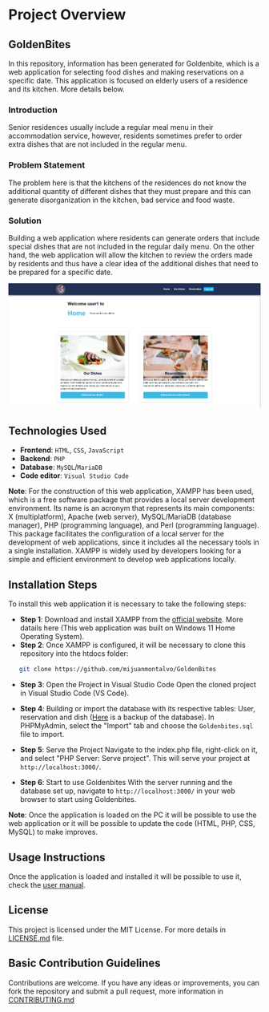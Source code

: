 
# Project Overview

## GoldenBites

In this repository, information has been generated for Goldenbite, which is a web application for selecting food dishes and making reservations on a specific date. This application is focused on elderly users of a residence and its kitchen. More details below.

### Introduction

Senior residences usually include a regular meal menu in their accommodation service, however, residents sometimes prefer to order extra dishes that are not included in the regular menu.


### Problem Statement

The problem here is that the kitchens of the residences do not know the additional quantity of different dishes that they must prepare and this can generate disorganization in the kitchen, bad service and food waste.


### Solution

Building a web application where residents can generate orders that include special dishes that are not included in the regular daily menu. On the other hand, the web application will allow the kitchen to review the orders made by residents and thus have a clear idea of ​​the additional dishes that need to be prepared for a specific date.

![Homepage](/images/Homepage.png)

## Technologies Used

- **Frontend**: `HTML`, `CSS`, `JavaScript`
- **Backend**: `PHP`
- **Database**: `MySQL`/`MariaDB`
- **Code editor**: `Visual Studio Code`

**Note**: For the construction of this web application, XAMPP has been used, which is a free software package that provides a local server development environment. Its name is an acronym that represents its main components: X (multiplatform), Apache (web server), MySQL/MariaDB (database manager), PHP (programming language), and Perl (programming language). This package facilitates the configuration of a local server for the development of web applications, since it includes all the necessary tools in a single installation. XAMPP is widely used by developers looking for a simple and efficient environment to develop web applications locally.


## Installation Steps

To install this web application it is necessary to take the following steps:

- **Step 1**: Download and install XAMPP from the [official website](https://www.apachefriends.org/). More datails here (This web application was built on Windows 11 Home Operating System).
- **Step 2**: Once XAMPP is configured, it will be necessary to clone this repository into the htdocs folder:
```bash
   git clone https://github.com/mijuanmontalvo/GoldenBites
```   
- **Step 3**: Open the Project in Visual Studio Code
Open the cloned project in Visual Studio Code (VS Code).

- **Step 4**: Building or import the database with its respective tables: User, reservation and dish ([Here](/Database) is a backup of the database). In PHPMyAdmin, select the "Import" tab and choose the `Goldenbites.sql` file to import.

- **Step 5**: Serve the Project
Navigate to the index.php file, right-click on it, and select "PHP Server: Serve project". This will serve your project at `http://localhost:3000/`.

- **Step 6**: Start to use Goldenbites
With the server running and the database set up, navigate to `http://localhost:3000/` in your web browser to start using Goldenbites.

**Note**: Once the application is loaded on the PC it will be possible to use the web application or it will be possible to update the code (HTML, PHP, CSS, MySQL) to make improves.

## Usage Instructions

Once the application is loaded and installed it will be possible to use it, check the [user manual](/Manuals/Usermanual.pdf).

## License

This project is licensed under the MIT License. For more details in [LICENSE.md](/LICENSE.md) file.

## Basic Contribution Guidelines

Contributions are welcome. If you have any ideas or improvements, you can fork the repository and submit a pull request, more information in [CONTRIBUTING.md](/CONTRIBUTING.md) 

